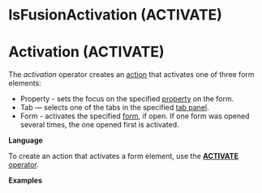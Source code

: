 # lsFusionActivation (ACTIVATE)

# Activation (ACTIVATE)

The *activation* operator creates an [action](Actions.md) that activates one of three form elements:

-   Property - sets the focus on the specified [property](Properties.md) on the form.
-   Tab — selects one of the tabs in the specified [tab panel](Form-design_29884443.html#Formdesign-tab).
-   Form - activates the specified [form](Forms.md), if open. If one form was opened several times, the one opened first is activated.

**Language**

To create an action that activates a form element, use the [**ACTIVATE** operator](ACTIVATE_operator.md).

**Examples**



  
